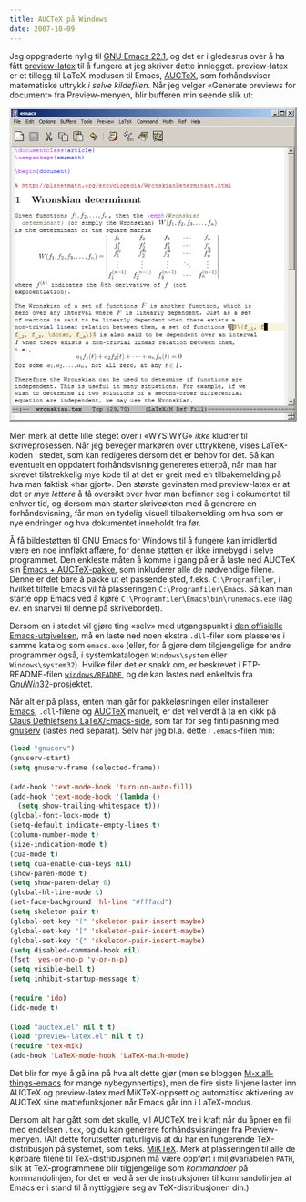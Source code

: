 ```yaml
---
title: AUCTeX på Windows
date: 2007-10-09
---
```


Jeg oppgraderte nylig til [GNU Emacs 22.1](http://www.gnu.org/software/emacs/), og det er i gledesrus over å ha fått [preview-latex](http://www.gnu.org/software/auctex/preview-latex.html) til å fungere at jeg skriver dette innlegget. preview-latex er et tillegg til LaTeX-modusen til Emacs, [AUCTeX](http://www.gnu.org/software/auctex/), som forhåndsviser matematiske uttrykk *i selve kildefilen*. Når jeg velger «Generate previews for document» fra Preview-menyen, blir bufferen min seende slik ut:

![](previewlatex.png)

Men merk at dette lille steget over i «WYSIWYG» *ikke* kludrer til skriveprosessen. Når jeg beveger markøren over uttrykkene, vises LaTeX-koden i stedet, som kan redigeres dersom det er behov for det. Så kan eventuelt en oppdatert forhåndsvisning genereres etterpå, når man har skrevet tilstrekkelig mye kode til at det er greit med en tilbakemelding på hva man faktisk «har gjort». Den største gevinsten med preview-latex er at det er *mye lettere* å få oversikt over hvor man befinner seg i dokumentet til enhver tid, og dersom man starter skriveøkten med å generere en forhåndsvisning, får man en tydelig visuell tilbakemelding om hva som er nye endringer og hva dokumentet inneholdt fra før.

Å få bildestøtten til GNU Emacs for Windows til å fungere kan imidlertid være en noe innfløkt affære, for denne støtten er ikke innebygd i selve programmet. Den enkleste måten å komme i gang på er å laste ned AUCTeX sin [Emacs + AUCTeX-pakke](ftp://alpha.gnu.org/gnu/auctex/emacs+auctex-w32-2007-07-07.zip), som inkluderer alle de nødvendige filene. Denne er det bare å pakke ut et passende sted, f.eks. `C:\Programfiler`, i hvilket tilfelle Emacs vil få plasseringen `C:\Programfiler\Emacs`. Så kan man starte opp Emacs ved å kjøre `C:\Programfiler\Emacs\bin\runemacs.exe` (lag ev. en snarvei til denne på skrivebordet).

Dersom en i stedet vil gjøre ting «selv» med utgangspunkt i [den offisielle Emacs-utgivelsen](http://ftp.gnu.org/pub/gnu/emacs/windows/emacs-22.1-bin-i386.zip), må en laste ned noen ekstra `.dll`-filer som plasseres i samme katalog som `emacs.exe` (eller, for å gjøre dem tilgjengelige for andre programmer også, i systemkatalogen `Windows\system` eller `Windows\system32`). Hvilke filer det er snakk om, er beskrevet i FTP-README-filen [`windows/README`](http://ftp.gnu.org/pub/gnu/emacs/windows/README), og de kan lastes ned enkeltvis fra [G*nu*W*in*32](http://gnuwin32.sourceforge.net/)-prosjektet.

<!--
For å gjøre ting litt enklere for folk har jeg laget en Zip-fil med alle `.dll`-filene Emacs kan nyttiggjøre seg av:
-->

Når alt er på plass, enten man går for pakkeløsningen eller installerer [Emacs](http://ftp.gnu.org/pub/gnu/emacs/windows/emacs-22.1-bin-i386.zip), `.dll`-filene og [AUCTeX](http://ftp.gnu.org/pub/gnu/auctex/auctex-11.84.zip) manuelt, er det vel verdt å ta en kikk på [Claus Dethlefsens LaTeX/Emacs-side](http://www.math.aau.dk/%7Edethlef/Tips/tuning.html), som tar for seg fintilpasning med [gnuserv](http://www.wyrdrune.com/gnuserv.html) (lastes ned separat). Selv har jeg bl.a. dette i `.emacs`-filen min:

```lisp
(load "gnuserv")
(gnuserv-start)
(setq gnuserv-frame (selected-frame))

(add-hook 'text-mode-hook 'turn-on-auto-fill)
(add-hook 'text-mode-hook '(lambda ()
  (setq show-trailing-whitespace t)))
(global-font-lock-mode t)
(setq-default indicate-empty-lines t)
(column-number-mode t)
(size-indication-mode t)
(cua-mode t)
(setq cua-enable-cua-keys nil)
(show-paren-mode t)
(setq show-paren-delay 0)
(global-hl-line-mode t)
(set-face-background 'hl-line "#fffacd")
(setq skeleton-pair t)
(global-set-key "(" 'skeleton-pair-insert-maybe)
(global-set-key "[" 'skeleton-pair-insert-maybe)
(global-set-key "{" 'skeleton-pair-insert-maybe)
(setq disabled-command-hook nil)
(fset 'yes-or-no-p 'y-or-n-p)
(setq visible-bell t)
(setq inhibit-startup-message t)

(require 'ido)
(ido-mode t)

(load "auctex.el" nil t t)
(load "preview-latex.el" nil t t)
(require 'tex-mik)
(add-hook 'LaTeX-mode-hook 'LaTeX-math-mode)
```

Det blir for mye å gå inn på hva alt dette gjør (men se bloggen [M-x all-things-emacs](http://www.emacsblog.org/) for mange nybegynnertips), men de fire siste linjene laster inn AUCTeX og preview-latex med MiKTeX-oppsett og automatisk aktivering av AUCTeX sine mattefunksjoner når Emacs går inn i LaTeX-modus.

Dersom alt har gått som det skulle, vil AUCTeX tre i kraft når du åpner en fil med endelsen `.tex`, og du kan generere forhåndsvisninger fra Preview-menyen. (Alt dette forutsetter naturligvis at du har en fungerende TeX-distribusjon på systemet, som f.eks. [MiKTeX](http://miktex.org/). Merk at plasseringen til alle de kjørbare filene til TeX-distribusjonen må være oppført i miljøvariabelen `PATH`, slik at TeX-programmene blir tilgjengelige som *kommandoer* på kommandolinjen, for det er ved å sende instruksjoner til kommandolinjen at Emacs er i stand til å nyttiggjøre seg av TeX-distribusjonen din.)
